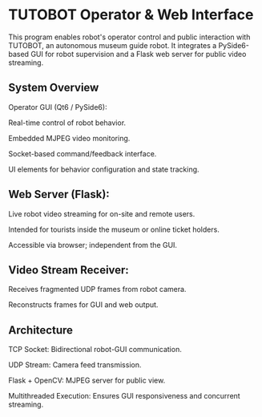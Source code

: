 # TUTOBOT Operator & Web Interface
This program enables robot's operator control and public interaction with TUTOBOT, an autonomous museum guide robot. It integrates a PySide6-based GUI for robot supervision and a Flask web server for public video streaming.

## System Overview
Operator GUI (Qt6 / PySide6):

Real-time control of robot behavior.

Embedded MJPEG video monitoring.

Socket-based command/feedback interface.

UI elements for behavior configuration and state tracking.

## Web Server (Flask):

Live robot video streaming for on-site and remote users.

Intended for tourists inside the museum or online ticket holders.

Accessible via browser; independent from the GUI.

## Video Stream Receiver:

Receives fragmented UDP frames from robot camera.

Reconstructs frames for GUI and web output.

## Architecture

TCP Socket: Bidirectional robot-GUI communication.

UDP Stream: Camera feed transmission.

Flask + OpenCV: MJPEG server for public view.

Multithreaded Execution: Ensures GUI responsiveness and concurrent streaming.